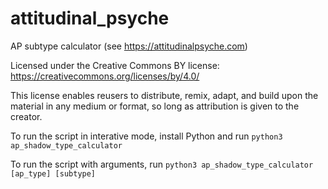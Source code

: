 # attitudinal_psyche

AP subtype calculator (see https://attitudinalpsyche.com)

Licensed under the Creative Commons BY license:
https://creativecommons.org/licenses/by/4.0/

This license enables reusers to distribute, remix, adapt, and build upon the material in any medium or format, so long as attribution is given to the creator.

To run the script in interative mode, install Python and run
`python3 ap_shadow_type_calculator`

To run the script with arguments, run
`python3 ap_shadow_type_calculator [ap_type] [subtype]`
